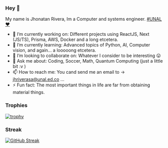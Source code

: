 ### Hey 👋
My name is Jhonatan Rivera, Im a Computer and systems engineer.
[#UNAL ❤ ](https://unal.edu.co/) 

- 🔭 I’m currently working on: Different projects using ReactJS, Next (JS/TS), Prisma, AWS, Docker and a long etcetera.
- 🌱 I’m currently learning: Advanced topics of Python, AI, Computer vision, and again... a looooong etcetera.
- 👯 I’m looking to collaborate on: Whatever I consider to be interesting 😛
- 💬 Ask me about: Coding, Soccer, Math, Quantum Computing (just a little bit :v ) 
- 📫 How to reach me:  You cand send me an email to -> jhriverasa@unal.ed.co ...
- ⚡ Fun fact: The most important things in life are far from obtaining material things.

### Trophies 
[![trophy](https://github-profile-trophy.vercel.app/?username=jhriverasa&theme=tokyonight&title=MultiLanguage,Repositories,Commits,PullRequest,Stars&row=2&column=3)](https://github.com/ryo-ma/github-profile-trophy)

### Streak
[![GitHub Streak](https://streak-stats.demolab.com?user=jhriverasa&theme=dark&border_radius=2.9)](https://git.io/streak-stats)

